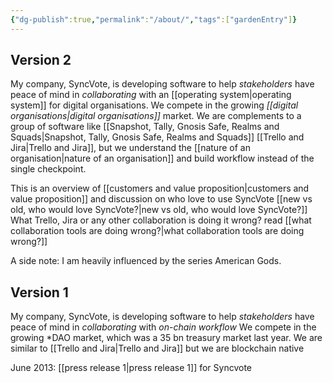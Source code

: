 ```yaml
---
{"dg-publish":true,"permalink":"/about/","tags":["gardenEntry"]}
---
```


Version 2
---
My company, SyncVote, is developing software to help *stakeholders* have peace of mind in *collaborating* with an [[operating system\|operating system]] for digital organisations.
We compete in the growing *[[digital organisations\|digital organisations]]* market.
We are complements to a group of software like [[Snapshot, Tally, Gnosis Safe,  Realms and Squads\|Snapshot, Tally, Gnosis Safe,  Realms and Squads]] [[Trello and Jira\|Trello and Jira]], but we understand the [[nature of an organisation\|nature of an organisation]] and build workflow instead of the single checkpoint.

This is an overview of [[customers and value proposition\|customers and value proposition]] and discussion on who love to use SyncVote [[new vs old, who would love SyncVote?\|new vs old, who would love SyncVote?]]
What Trello, Jira or any other collaboration is doing it wrong? read [[what collaboration tools are doing wrong?\|what collaboration tools are doing wrong?]]


A side note: I am heavily influenced by the series American Gods.

Version 1
---
My company, SyncVote, is developing software to help *stakeholders* have peace of mind in *collaborating* with *on-chain workflow*
We compete in the growing *DAO market, which was a 35 bn treasury market last year.
We are similar to [[Trello and Jira\|Trello and Jira]] but we are blockchain native

June 2013: [[press release 1\|press release 1]] for Syncvote